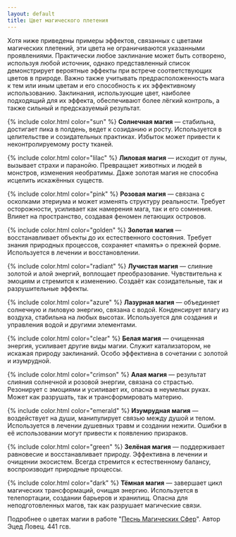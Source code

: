 ```yaml
---
layout: default
title: Цвет магического плетения
---
```


Хотя ниже приведены примеры эффектов, связанных с цветами магических плетений, эти цвета не ограничиваются указанными проявлениями. Практически любое заклинание может быть сотворено, используя любой источник, однако представленный список демонстрирует вероятные эффекты при встрече соответствующих цветов в природе. Важно также учитывать предрасположенность мага к тем или иным цветам и его способность к их эффективному использованию. Заклинания, использующие цвет, наиболее подходящий для их эффекта, обеспечивают более лёгкий контроль, а также сильный и предсказуемый результат.

{% include color.html color="sun" %} **Солнечная магия** — стабильна, достигает пика в полдень, ведет к созиданию и росту. Используется в целительстве и созидательных практиках. Избыток может привести к неконтролируемому росту тканей.

{% include color.html color="lilac" %} **Лиловая магия** — исходит от луны, вызывает страхи и паранойю. Превращает животных и людей в монстров, изменения необратимы. Даже золотая магия не способна исцелить искажённых существ.

{% include color.html color="pink" %} **Розовая магия** — связана с осколками этериума и может изменять структуру реальности. Требует осторожности, усиливает как намерения мага, так и его сомнения. Влияет на пространство, создавая феномен летающих островов.

{% include color.html color="golden" %} **Золотая магия** — восстанавливает объекты до их естественного состояния. Требует знания природных процессов, сохраняет «память» о прежней форме. Используется в лечении и восстановлении.

{% include color.html color="radiant" %} **Лучистая магия** — слияние золотой и алой энергий, воплощает преобразование. Чувствительна к эмоциям и стремится к изменению. Создаёт как созидательные, так и разрушительные эффекты.

{% include color.html color="azure" %} **Лазурная магия** — объединяет солнечную и лиловую энергию, связана с водой. Конденсирует влагу из воздуха, стабильна на любых высотах. Используется для создания и управления водой и другими элементами.

{% include color.html color="clear" %} **Белая магия** — очищенная энергия, усиливает другие виды магии. Служит катализатором, не искажая природу заклинаний. Особо эффективна в сочетании с золотой и изумрудной.

{% include color.html color="crimson" %} **Алая магия** — результат слияния солнечной и розовой энергии, связана со страстью. Резонирует с эмоциями и усиливает их, опасна в неумелых руках. Может как разрушать, так и трансформировать материю.

{% include color.html color="emerald" %} **Изумрудная магия** — воздействует на души, манипулирует связью между душой и телом. Используется в лечении душевных травм и создании нежити. Ошибки в её использовании могут привести к появлению призраков.

{% include color.html color="green" %} **Зелёная магия** — поддерживает равновесие и восстанавливает природу. Эффективна в лечении и очищении экосистем. Всегда стремится к естественному балансу, воспроизводит природные процессы.

{% include color.html color="dark" %} **Тёмная магия** — завершает цикл магических трансформаций, очищая энергию. Используется в телепортации, создании барьеров и хранилищ. Опасна для неподготовленных магов, так как разрушает магические связи.

Подробнее о цветах магии в работе "[Песнь Магических Сфер](/song-of-magical-spheres)". Автор Эцед Ловец. 441 гсв.
